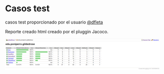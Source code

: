 # Casos test

casos test proporcionado por el usuario [@dfleta](https://github.com/dfleta)

Reporte creado html creado por el pluggin Jacoco.

<img src="../../../../../../../img/Jacoco.PNG">